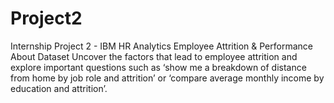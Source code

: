 # Project2
Internship Project 2 - IBM HR Analytics Employee Attrition &amp; Performance
About Dataset
Uncover the factors that lead to employee attrition and explore important questions
such as ‘show me a breakdown of distance from home by job role and attrition’ or
‘compare average monthly income by education and attrition’.
